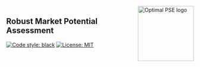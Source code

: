 <a href="https://www.imperial.ac.uk/optimisation-and-machine-learning-for-process-engineering/about-us/">
<img src="https://github.com/OptiMaL-PSE-Lab/logo/blob/main/PNG/optiml_light_short.png?raw=true" alt="Optimal PSE logo" title="OptimalPSE" align="right" height="150" />
</a>

## Robust Market Potential Assessment

[![Code style: black](https://img.shields.io/badge/code%20style-black-000000.svg)](https://github.com/psf/black) [![License: MIT](https://img.shields.io/badge/License-MIT-yellow.svg)](https://opensource.org/licenses/MIT)

